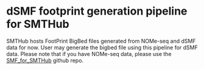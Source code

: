 # dSMF footprint generation pipeline for SMTHub

SMTHub hosts FootPrint BigBed files generated from NOMe-seq and dSMF data for now. User may generate the bigbed file using this pipeline for dSMF data. Please note that if you have NOMe-seq data, please use the [SMF_for_SMTHub](https://github.com/satyanarayan-rao/SMF_for_SMThub) github repo.
